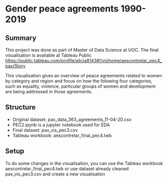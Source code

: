 # Gender peace agreements 1990-2019

## Summary 

This project was done as part of Master of Data Science at UOC. The final visualisation is available at Tableau Public https://public.tableau.com/profile/alicia8143#!/vizhome/aescontrelar_pec4_pax/Story

This visualisation gives an overview of peace agreements related to women by category and region and focus on how the folowing four categories, such as equality, violence, particular groups of women and development are being addressed in those agreements.

## Structure

- Original dataset: pax_data_363_agreements_11-04-20.csv
- PEC2.ipynb is a jupyter notebook used for EDA 
- Final dataset: pax_vis_pec3.csv 
- Tableau workbook: aescontrelar_final_pec4.twb

## Setup

To do some changes in the visualisation, you can use the Tableau workbook aescontrelar_final_pec4.twb or use dataset already cleaned pax_vis_pec3.csv and create a new visualisation


